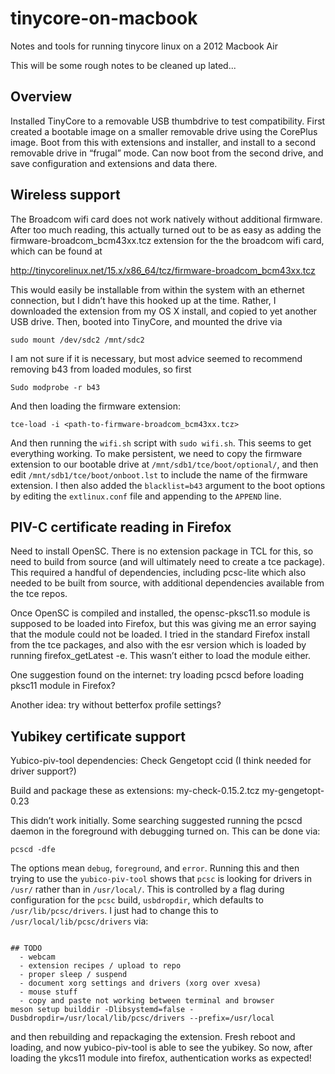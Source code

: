 # tinycore-on-macbook
Notes and tools for running tinycore linux on a 2012 Macbook Air

This will be some rough notes to be cleaned up lated...

## Overview
Installed TinyCore to a removable USB thumbdrive to test compatibility. First created a bootable image on a smaller removable drive using the CorePlus image. Boot from this with extensions and installer, and install to a second removable drive in “frugal” mode. Can now boot from the second drive, and save configuration and extensions and data there. 

## Wireless support
The Broadcom wifi card does not work natively without additional firmware. After too much reading, this actually turned out to be as easy as adding the firmware-broadcom_bcm43xx.tcz extension for the the broadcom wifi card, which can be found at 

http://tinycorelinux.net/15.x/x86_64/tcz/firmware-broadcom_bcm43xx.tcz

This would easily be installable from within the system with an ethernet connection, but I didn’t have this hooked up at the time. Rather, I downloaded the extension from my OS X install, and copied to yet another USB drive. Then, booted into TinyCore, and mounted the drive via

```
sudo mount /dev/sdc2 /mnt/sdc2
```

I am not sure if it is necessary, but most advice seemed to recommend removing b43 from loaded modules, so first
```
Sudo modprobe -r b43
```
And then loading the firmware extension:
```
tce-load -i <path-to-firmware-broadcom_bcm43xx.tcz>
```
And then running the `wifi.sh` script with `sudo wifi.sh`. This seems to get everything working. To make persistent, we need to copy the firmware extension to our bootable drive at `/mnt/sdb1/tce/boot/optional/`, and then edit `/mnt/sdb1/tce/boot/onboot.lst` to include the name of the firmware extension. I then also added the `blacklist=b43` argument to the boot options by editing the `extlinux.conf` file and appending to the `APPEND` line.

## PIV-C certificate reading in Firefox 
Need to install OpenSC. There is no extension package in TCL for this, so need to build from source (and will ultimately need to create a tce package). This required a handful of dependencies, including pcsc-lite which also needed to be built from source, with additional dependencies available from the tce repos.

Once OpenSC is compiled and installed, the opensc-pksc11.so module is supposed to be loaded into Firefox, but this was giving me an error saying that the module could not be loaded. I tried in the standard Firefox install from the tce packages, and also with the esr version which is loaded by running firefox_getLatest -e. This wasn’t either to load the module either.

One suggestion found on the internet: try loading pcscd before loading pksc11 module in Firefox?

Another idea: try without betterfox profile settings?

## Yubikey certificate support
Yubico-piv-tool dependencies:
Check
Gengetopt
ccid (I think needed for driver support?)

Build and package these as extensions:
my-check-0.15.2.tcz
my-gengetopt-0.23

This didn’t work initially. Some searching suggested running the pcscd daemon in the foreground with debugging turned on. This can be done via:

```
pcscd -dfe
```

The options mean `debug`, `foreground`, and `error`. Running this and then trying to use the `yubico-piv-tool` shows that `pcsc` is looking for drivers in `/usr/` rather than in `/usr/local/`. This is controlled by a flag during configuration for the `pcsc` build, `usbdropdir`, which defaults to `/usr/lib/pcsc/drivers`. I just had to change this to `/usr/local/lib/pcsc/drivers` via:

```

## TODO
  - webcam
  - extension recipes / upload to repo
  - proper sleep / suspend
  - document xorg settings and drivers (xorg over xvesa)
  - mouse stuff
  - copy and paste not working between terminal and browser
meson setup builddir -Dlibsystemd=false -Dusbdropdir=/usr/local/lib/pcsc/drivers --prefix=/usr/local
```

and then rebuilding and repackaging the extension. Fresh reboot and loading, and now yubico-piv-tool is able to see the yubikey. So now, after loading the ykcs11 module into firefox, authentication works as expected!

